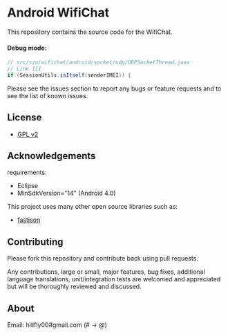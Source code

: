 Android WifiChat
====

This repository contains the source code for the WifiChat.

#### Debug mode:
```java
// src/szu/wifichat/android/socket/udp/UDPSocketThread.java 
// Line 111
if (SessionUtils.isItself(senderIMEI)) { 
```
Please see the issues section to report any bugs or feature requests and to see the list of known issues.

## License

* [GPL v2](http://www.gnu.org/licenses/gpl-2.0.html)

## Acknowledgements

requirements:

* Eclipse
* MinSdkVersion="14" (Android 4.0)

This project uses many other open source libraries such as:

* [fastjson](https://github.com/alibaba/fastjson)

## Contributing

Please fork this repository and contribute back using pull requests.

Any contributions, large or small, major features, bug fixes, additional
language translations, unit/integration tests are welcomed and appreciated
but will be thoroughly reviewed and discussed.

## About

Email: hillfly00#gmail.com (# -> @)
